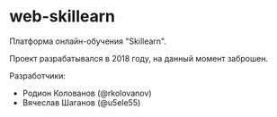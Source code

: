 # web-skillearn

Платформа онлайн-обучения "Skillearn".

Проект разрабатывался в 2018 году, на данный момент заброшен.

Разработчики:
- Родион Колованов (@rkolovanov)
- Вячеслав Шаганов (@u5ele55)
